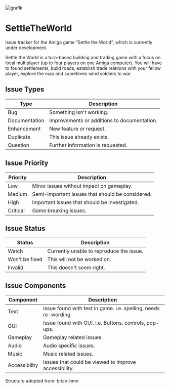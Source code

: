 ![grafik](https://github.com/user-attachments/assets/045b7a98-cbbe-45de-9d54-6ce274595c7a)

# SettleTheWorld
Issue tracker for the Amiga game “Settle the World”, which is currently under development.

Settle the World is a turn-based building and trading game with a focus on local multiplayer (up to four players on one Amiga computer).
You will have to found settlements, build roads, establish trade relations with your fellow player, explore the map and sometimes send soldiers to war.


##  Issue Types

|      Type     |                 Description                 |
|---------------|---------------------------------------------|
| Bug           | Something isn't working.                    |
| Documentation | Improvements or additions to documentation. |
| Enhancement   | New feature or request.                     |
| Duplicate     | This issue already exists.                  |
| Question      | Further information is requested.           |

##  Issue Priority

| Priority | Description                                      |
|----------|--------------------------------------------------|
| Low      | Minor issues without impact on gameplay.         |
| Medium   | Semi-important issues that should be considered. |
| High     | Important issues that should be investigated.    |
| Critical | Game breaking issues.                            |

##  Issue Status

| Status         | Description                              |
|----------------|------------------------------------------|
| Watch          | Currently unable to reproduce the issue. |
| Won't be fixed | This will not be worked on.              |
| Invalid        | This doesn't seem right.                 |

##  Issue Components

|   Component    |                           Description                           |
|----------------|-----------------------------------------------------------------|
| Text           | Issue found with text in game.  i.e. spelling, needs re-wording |
| GUI            | Issue found with GUI. i.e. Buttons, controls, pop-ups.          |
| Gameplay       | Gameplay related issues.                                        |
| Audio          | Audio specific issues.                                          |
| Music          | Music related issues.                                           |
| Accessibility  | Issues that could be viewed to improve accessibility.           |


Structure adopted from: brian-hmn 
